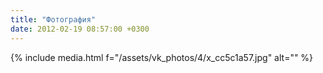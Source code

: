 ```yaml
---
title: "Фотография"
date: 2012-02-19 08:57:00 +0300
---
```



{% include media.html f="/assets/vk_photos/4/x_cc5c1a57.jpg" alt="" %}
